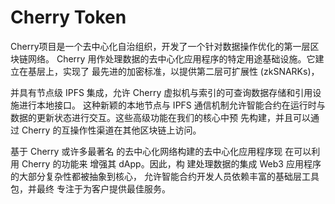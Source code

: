 # Cherry Token

Cherry项目是一个去中心化自治组织，开发了一个针对数据操作优化的第一层区块链网络。
Cherry 用作处理数据的去中心化应用程序的特定用途基础设施。它建立在基层上，实现了
最先进的加密标准，以提供第二层可扩展性 (zkSNARKs)，

并具有节点级 IPFS 集成，允许 Cherry 虚拟机与索引的可查询数据存储和引用设施进行本地接口。
这种新颖的本地节点与 IPFS 通信机制允许智能合约在运行时与数据的更新状态进行交互。这些高级功能在我们的核心中预
先构建，并且可以通过 Cherry 的互操作性渠道在其他区块链上访问。

基于 Cherry 或许多最著名
的去中心化网络构建的去中心化应用程序现
在可以利用 Cherry 的功能来
增强其 dApp。因此，构
建处理数据的集成
Web3 应用程序的大部分复杂性都被抽象到核心，
允许智能合约开发人员依赖丰富的基础层工具包，并最终
专注于为客户提供最佳服务。
